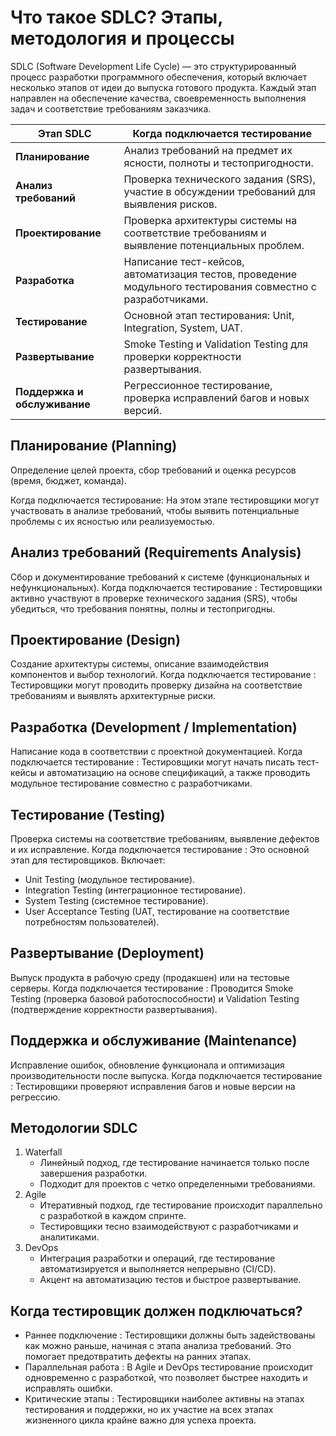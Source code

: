 # Что такое SDLC? Этапы, методология и процессы

SDLC (Software Development Life Cycle) — это структурированный процесс разработки программного обеспечения, который включает несколько этапов от идеи до выпуска готового продукта. Каждый этап направлен на обеспечение качества, своевременность выполнения задач и соответствие требованиям заказчика.

| **Этап SDLC**               | **Когда подключается тестирование**                                                                 |
|-----------------------------|-----------------------------------------------------------------------------------------------------|
| **Планирование**            | Анализ требований на предмет их ясности, полноты и тестопригодности.                                |
| **Анализ требований**       | Проверка технического задания (SRS), участие в обсуждении требований для выявления рисков.          |
| **Проектирование**          | Проверка архитектуры системы на соответствие требованиям и выявление потенциальных проблем.         |
| **Разработка**              | Написание тест-кейсов, автоматизация тестов, проведение модульного тестирования совместно с разработчиками. |
| **Тестирование**           | Основной этап тестирования: Unit, Integration, System, UAT.                                         |
| **Развертывание**           | Smoke Testing и Validation Testing для проверки корректности развертывания.                       |
| **Поддержка и обслуживание**| Регрессионное тестирование, проверка исправлений багов и новых версий.                              |

## Планирование (Planning)
Определение целей проекта, сбор требований и оценка ресурсов (время, бюджет, команда).

Когда подключается тестирование: На этом этапе тестировщики могут участвовать в анализе требований, чтобы выявить потенциальные проблемы с их ясностью или реализуемостью.

##  Анализ требований (Requirements Analysis)
Сбор и документирование требований к системе (функциональных и нефункциональных).
Когда подключается тестирование : Тестировщики активно участвуют в проверке технического задания (SRS), чтобы убедиться, что требования понятны, полны и тестопригодны.

## Проектирование (Design)
Создание архитектуры системы, описание взаимодействия компонентов и выбор технологий.
Когда подключается тестирование : Тестировщики могут проводить проверку дизайна на соответствие требованиям и выявлять архитектурные риски.

## Разработка (Development / Implementation)
Написание кода в соответствии с проектной документацией.
Когда подключается тестирование : Тестировщики могут начать писать тест-кейсы и автоматизацию на основе спецификаций, а также проводить модульное тестирование совместно с разработчиками.

## Тестирование (Testing)
Проверка системы на соответствие требованиям, выявление дефектов и их исправление.
Когда подключается тестирование : Это основной этап для тестировщиков. Включает:
* Unit Testing (модульное тестирование).
* Integration Testing (интеграционное тестирование).
* System Testing (системное тестирование).
* User Acceptance Testing (UAT, тестирование на соответствие потребностям пользователей).

## Развертывание (Deployment)
Выпуск продукта в рабочую среду (продакшен) или на тестовые серверы.
Когда подключается тестирование : Проводится Smoke Testing (проверка базовой работоспособности) и Validation Testing (подтверждение корректности развертывания).

## Поддержка и обслуживание (Maintenance)
Исправление ошибок, обновление функционала и оптимизация производительности после выпуска.
Когда подключается тестирование : Тестировщики проверяют исправления багов и новые версии на регрессию.

## Методологии SDLC
1. Waterfall
    - Линейный подход, где тестирование начинается только после завершения разработки.
    - Подходит для проектов с четко определенными требованиями.
2. Agile
    - Итеративный подход, где тестирование происходит параллельно с разработкой в каждом спринте.
    - Тестировщики тесно взаимодействуют с разработчиками и аналитиками.
3. DevOps
    - Интеграция разработки и операций, где тестирование автоматизируется и выполняется непрерывно (CI/CD).
    - Акцент на автоматизацию тестов и быстрое развертывание.

## Когда тестировщик должен подключаться?
* Раннее подключение : Тестировщики должны быть задействованы как можно раньше, начиная с этапа анализа требований. Это помогает предотвратить дефекты на ранних этапах.
* Параллельная работа : В Agile и DevOps тестирование происходит одновременно с разработкой, что позволяет быстрее находить и исправлять ошибки.
* Критические этапы : Тестировщики наиболее активны на этапах тестирования и поддержки, но их участие на всех этапах жизненного цикла крайне важно для успеха проекта.



